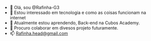 
- 👋 Olá, sou @Rafinha-G3
- 👀 Estou interessado em tecnologia e como as coisas funcionam na internet
- 🌱 Atualmente estou aprendendo, Back-end na Cubos Academy.
- 💞️ Procuro colaborar em divesos projeto futuramente.
- 📫 Rafinha.head@gmail.com
<!---
Rafinha-G3/Rafinha-G3 is a ✨ special ✨ repository because its `README.md` (this file) appears on your GitHub profile.
You can click the Preview link to take a look at your changes.
--->
